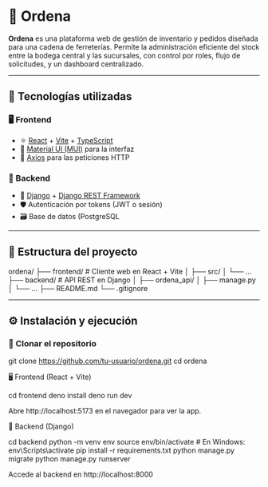 # 🧾 Ordena

**Ordena** es una plataforma web de gestión de inventario y pedidos diseñada para una cadena de ferreterías. Permite la administración eficiente del stock entre la bodega central y las sucursales, con control por roles, flujo de solicitudes, y un dashboard centralizado.

---

## 🚀 Tecnologías utilizadas

### 🖥️ Frontend
- ⚛️ [React](https://reactjs.org/) + [Vite](https://vitejs.dev/) + [TypeScript](https://www.typescriptlang.org/)
- 🎨 [Material UI (MUI)](https://mui.com/) para la interfaz
- 🔁 [Axios](https://axios-http.com/) para las peticiones HTTP

### 🔧 Backend
- 🐍 [Django](https://www.djangoproject.com/) + [Django REST Framework](https://www.django-rest-framework.org/)
- 🛡️ Autenticación por tokens (JWT o sesión)
- 🗃️ Base de datos (PostgreSQL

---

## 🧩 Estructura del proyecto

ordena/
├── frontend/ # Cliente web en React + Vite
│ ├── src/
│ └── ...
├── backend/ # API REST en Django
│ ├── ordena_api/
│ ├── manage.py
│ └── ...
├── README.md
└── .gitignore


---

## ⚙️ Instalación y ejecución

### 🔷 Clonar el repositorio

git clone https://github.com/tu-usuario/ordena.git
cd ordena

🖥️ Frontend (React + Vite)

cd frontend
deno install
deno run dev

Abre http://localhost:5173 en el navegador para ver la app.


🔧 Backend (Django)

cd backend
python -m venv env
source env/bin/activate  # En Windows: env\Scripts\activate
pip install -r requirements.txt
python manage.py migrate
python manage.py runserver

Accede al backend en http://localhost:8000
